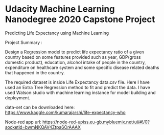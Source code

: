 # Udacity Machine Learning Nanodegree 2020 Capstone Project

Predicting Life Expectancy using Machine Learning

Project Summary :

Design a Regression model to predict life expectancy ratio of a given country based on some features provided such as year, 
GDP(gross domestic product), education, alcohol intake of people in the country, expenditure on healthcare system and some 
specific disease related deaths that happened in the country.

The required dataset is inside Life Expectancy data.csv file. Here I have used an Extra Tree Regression method to fit and 
predict the data. I have used Watson studio with machine learning instance for model building and deployment.

data-set can be downloaded here: https://www.kaggle.com/kumarajarshi/life-expectancy-who


Node-red app url: https://node-red-upiss.eu-gb.mybluemix.net/ui/#!/0?socketid=bwmNKQAV4Ztpa6OrAAAX

